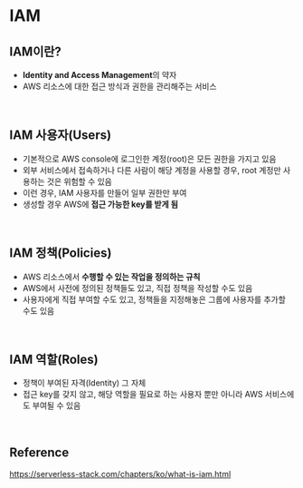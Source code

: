 # IAM

## IAM이란?
* **Identity and Access Management**의 약자
* AWS 리소스에 대한 접근 방식과 권한을 관리해주는 서비스

<br>

## IAM 사용자(Users)
* 기본적으로 AWS console에 로그인한 계정(root)은 모든 권한을 가지고 있음
* 외부 서비스에서 접속하거나 다른 사람이 해당 계정을 사용할 경우, root 계정만 사용하는 것은 위험할 수 있음
* 이런 경우, IAM 사용자를 만들어 일부 권한만 부여
* 생성할 경우 AWS에 **접근 가능한 key를 받게 됨**

<br>

## IAM 정책(Policies)
* AWS 리소스에서 **수행할 수 있는 작업을 정의하는 규칙**
* AWS에서 사전에 정의된 정책들도 있고, 직접 정책을 작성할 수도 있음
* 사용자에게 직접 부여할 수도 있고, 정책들을 지정해놓은 그룹에 사용자를 추가할 수도 있음

<br>

## IAM 역할(Roles)
* 정책이 부여된 자격(Identity) 그 자체
* 접근 key를 갖지 않고, 해당 역할을 필요로 하는 사용자 뿐만 아니라 AWS 서비스에도 부여될 수 있음

<br>

## Reference
<https://serverless-stack.com/chapters/ko/what-is-iam.html>